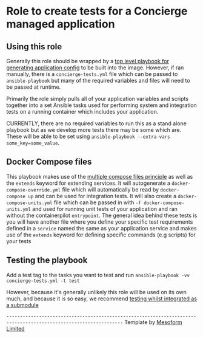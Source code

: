 # Role to create tests for a Concierge managed application 

## Using this role

Generally this role should be wrapped by a [top level playbook for generating application 
config](https://github.com/mesoform/concierge-app-playbook) to be built into the image. However, if ran manually, there is a 
`concierge-tests.yml` file which can be passed to `ansible-playbook` but many of the required variables and files will need to be passed at runtime.

Primarily the role simply pulls all of your application variables and scripts together into a set Ansible tasks used for performing system and integration tests on a running container which includes your application. 

CURRENTLY, there are no required variables to run this as a stand alone playbook but as we develop more tests there may be some which are. These will be able to be set using `ansible-playbook --extra-vars some_key=some_value`.

## Docker Compose files
This playbook makes use of the [multiple compose files principle](https://docs.docker.com/compose/extends/#extending-services)
 as well as the `extends` keyword for extending services.  It will autogenerate a `docker-compose-override.yml`
 file which will automatically be read by `docker-compose up` and can be used for integration tests. 
 It will also create a `docker-compose-units.yml` file which can be passed in with `-f docker-compose-units.yml` 
 and used for running unit tests of your application and ran without the containerpilot `entrypoint`.
 The general idea behind these tests is you will have another file where you define your specific test
 requirements defined in a `service` named the same as your application service and makes use of the
 `extends` keyword for defining specific commands (e.g scripts) for your tests  

## Testing the playbook
Add a test tag to the tasks you want to test and run `ansible-playbook -vv concierge-tests.yml -t test`

However, because it's generally unlikely this role will be used on its own much, and because it is so easy, we recommend
 [testing whilst integrated as a submodule](https://github.com/mesoform/concierge-app-playbook/blob/master/README.md#submodules)

`-----------------------------------------------------------------------------------------------------------------`
Template by [Mesoform Limited](http://www.mesoform.com)